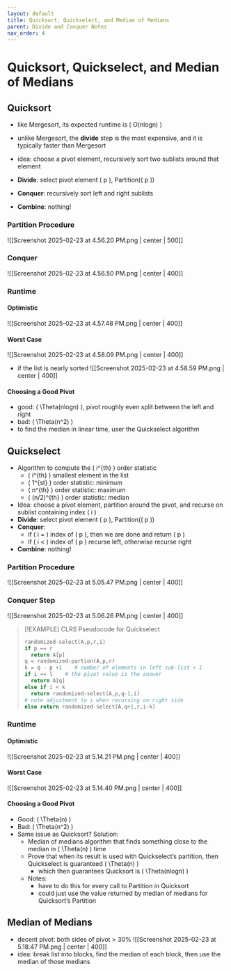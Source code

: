 ```yaml
---
layout: default
title: Quicksort, Quickselect, and Median of Medians
parent: Divide and Conquer Notes
nav_order: 4
---
```

# Quicksort, Quickselect, and Median of Medians

## Quicksort
- like Mergesort, its expected runtime is \( O(nlogn) \) 
- unlike Mergesort, the **divide** step is the most expensive, and it is typically faster than Mergesort
- idea: choose a pivot element, recursively sort two sublists around that element

- **Divide**: select pivot element \( p \), Partition(\( p \))
- **Conquer**: recursively sort left and right sublists
- **Combine**: nothing!

### Partition Procedure
![[Screenshot 2025-02-23 at 4.56.20 PM.png | center | 500]]

### Conquer
![[Screenshot 2025-02-23 at 4.56.50 PM.png | center | 400]]

### Runtime

#### Optimistic
![[Screenshot 2025-02-23 at 4.57.48 PM.png | center | 400]]

#### Worst Case
![[Screenshot 2025-02-23 at 4.58.09 PM.png | center | 400]]

- if the list is nearly sorted
![[Screenshot 2025-02-23 at 4.58.59 PM.png | center | 400]]

#### Choosing a Good Pivot
- good: \( \Theta(nlogn) \), pivot roughly even split between the left and right
- bad: \( \Theta(n^2) \)
- to find the median in linear time, user the Quickselect algorithm

## Quickselect
- Algorithm to compute the \( i^{th} \) order statistic
	- \( i^{th} \) smallest element in the list
	- \( 1^{st} \) order statistic: minimum
	- \( n^{th} \) order statistic: maximum
	- \( (n/2)^{th} \) order statistic: median
- Idea: choose a pivot element, partition around the pivot, and recurse on sublist containing index \( i \)
- **Divide**: select pivot element \( p \), Partition(\( p \))
- **Conquer**:
	- if \( i = \) index of \( p \), then we are done and return \( p \)
	- if \( i < \) index of \( p \) recurse left, otherwise recurse right
- **Combine**: nothing!

### Partition Procedure
![[Screenshot 2025-02-23 at 5.05.47 PM.png | center | 400]]

### Conquer Step
![[Screenshot 2025-02-23 at 5.06.26 PM.png | center | 400]]

> [!EXAMPLE] CLRS Pseudocode for Quickselect
> ```Python
> randomized-select(A,p,r,i)
> if p == r
> 	return A[p]
> q = randomized-partion(A,p,r)
> k = q - p +1    # number of elements in left sub-list + 1
> if i == l    # the pivot value is the answer
> 	return A[q]
> else if i < k
> 	return randomized-select(A,p,q-1,i)
> # note adjustment to i when recursing on right side
> else return randomized-select(A,q+1,r,i-k)
> ```

### Runtime

#### Optimistic
![[Screenshot 2025-02-23 at 5.14.21 PM.png | center | 400]]

#### Worst Case
![[Screenshot 2025-02-23 at 5.14.40 PM.png | center | 400]]

#### Choosing a Good Pivot
- Good: \( \Theta(n) \)
- Bad: \( \Theta(n^2) \)
- Same issue as Quicksort? Solution:
	- Median of medians algorithm that finds something close to the median in \( \Theta(n) \) time
	- Prove that when its result is used with Quickselect’s partition, then Quickselect is guaranteed \( \Theta(n) \) 
		- which then guarantees Quicksort is \( \Theta(nlogn) \)
	- Notes:
		- have to do this for every call to Partition in Quicksort
		- could just use the value returned by median of medians for Quicksort’s Partition

## Median of Medians
- decent pivot: both sides of pivot > 30%
![[Screenshot 2025-02-23 at 5.18.47 PM.png | center | 400]]
- idea: break list into blocks, find the median of each block, then use the median of those medians